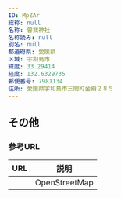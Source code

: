```yaml
---
ID: MpZAr
総称: null
名称: 曽我神社
名称読み: null
別名: null
都道府県: 愛媛県
区域: 宇和島市
緯度: 33.29414
経度: 132.6329735
郵便番号: 7981134
住所: 愛媛県宇和島市三間町金銅２８５
---
```


## その他

### 参考URL

| URL | 説明          |
| --- | ------------- |
|     | OpenStreetMap |
